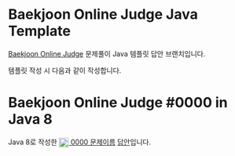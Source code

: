# Baekjoon Online Judge Java Template
[Baekjoon Online Judge](https://www.acmicpc.net) 문제풀이 Java 템플릿 답안 브랜치입니다.

템플릿 작성 시 다음과 같이 작성합니다.

# Baekjoon Online Judge #0000 in Java 8
Java 8로 작성한 [<img src="https://static.solved.ac/tier_small/0.svg" height="20" align="center">
0000 문제이름](https://www.acmicpc.net/problem/0000)
[답안](https://www.acmicpc.net/source/00000000)입니다.
